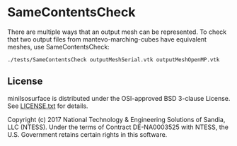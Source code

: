 # SameContentsCheck #

There are multiple ways that an output mesh can be represented. To check
that two output files from mantevo-marching-cubes have equivalent meshes,
use SameContentsCheck:

```
./tests/SameContentsCheck outputMeshSerial.vtk outputMeshOpenMP.vtk
```


## License ##

miniIsosurface is distributed under the OSI-approved BSD 3-clause License.
See [LICENSE.txt](../../LICENSE.txt) for details.

Copyright (c) 2017
National Technology & Engineering Solutions of Sandia, LLC (NTESS). Under
the terms of Contract DE-NA0003525 with NTESS, the U.S. Government retains
certain rights in this software.
